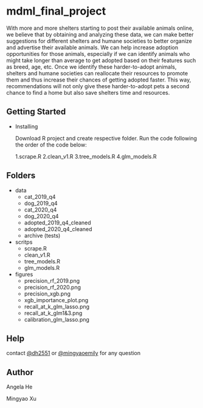 # mdml_final_project

With more and more shelters starting to post their available animals online, we believe that by obtaining and analyzing these data, we can make better suggestions for different shelters and humane societies to better organize and advertise their available animals. We can help increase adoption opportunities for those animals, especially if we can identify animals who might take longer than average to get adopted based on their features such as breed, age, etc. Once we identify these harder-to-adopt animals, shelters and humane societies can reallocate their resources to promote them and thus increase their chances of getting adopted faster. This way, recommendations will not only give these harder-to-adopt pets a second chance to find a home but also save shelters time and resources.

## Getting Started 
* Installing

  Download R project and create respective folder. Run the code following the order of the code below:

    1.scrape.R 
    2.clean_v1.R
    3.tree_models.R
    4.glm_models.R

## Folders
* data 
    * cat_2019_q4
    * dog_2019_q4
    * cat_2020_q4
    * dog_2020_q4
    * adopted_2019_q4_cleaned
    * adopted_2020_q4_cleaned
    * archive (tests)
* scritps
    * scrape.R 
    * clean_v1.R
    * tree_models.R
    * glm_models.R
* figures
    * precision_rf_2019.png
    * precision_rf_2020.png
    * precision_xgb.png
    * xgb_importance_plot.png
    * recall_at_k_glm_lasso.png
    * recall_at_k_glm1&3.png
    * calibration_glm_lasso.png

## Help
contact [@dh2551](https://github.com/dh2551) or [@mingyaoemily](https://github.com/mingyaoemily) for any question 

## Author
Angela He 

Mingyao Xu
